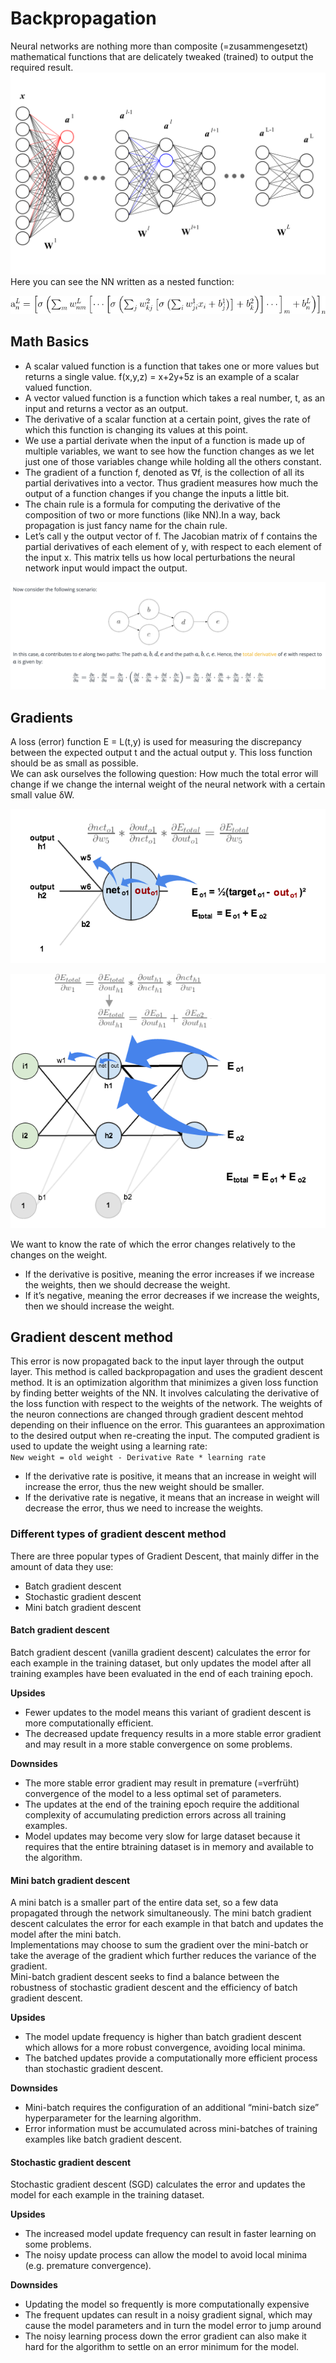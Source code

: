 # Backpropagation
Neural networks are nothing more than composite (=zusammengesetzt) mathematical functions that are delicately tweaked (trained) to output the required result. <br>
![](./pictures/2.png)
Here you can see the NN written as a nested function:

![](./pictures/1.gif) <br>
## Math Basics
- A scalar valued function is a function that takes one or more values but returns a single value. f(x,y,z) = x+2y+5z is an example of a scalar valued function. 
- A vector valued function is a function which takes a real number, t, as an input and returns a vector as an output. 
- The derivative of a scalar function at a certain point, gives the rate of which this function is changing its values at this point. 
- We use a partial derivate when the input of a function is made up of multiple variables, we want to see how the function changes as we let just one of those variables change while holding all the others constant. 
- The gradient of a function f, denoted as ∇f, is the collection of all its partial derivatives into a vector. Thus gradient measures how much the output of a function changes if you change the inputs a little bit.
- The chain rule is a formula for computing the derivative of the composition of two or more functions (like NN).In a way, back propagation is just fancy name for the chain rule.
- Let’s call y the output vector of f. The Jacobian matrix of f contains the partial derivatives of each element of y, with respect to each element of the input x. This matrix tells us how local perturbations the neural network input would impact the output.

![](./pictures/4.png) <br>
 

## Gradients
A loss (error) function E = L(t,y) is used for measuring the discrepancy between the expected output t and the actual output y. This loss function should be as small as possible.<br>
We can ask ourselves the following question: How much the total error will change if we change the internal weight of the neural network with a certain small value δW.

![](./pictures/5.png) <br>
 
![](./pictures/6.png) <br>

We want to know the rate of which the error changes relatively to the changes on the weight.
- If the derivative is positive, meaning the error increases if we increase the weights, then we should decrease the weight.
- If it’s negative, meaning the error decreases if we increase the weights, then we should increase the weight.


## Gradient descent method
This error is now propagated back to the input layer through the output layer. This method is called backpropagation and uses the gradient descent method. It is an optimization algorithm that minimizes a given loss function by finding better weights of the NN.
It involves calculating the derivative of the loss function with respect to the weights of the network. The weights of the neuron connections are changed through gradient descent mehtod depending on their influence on the error. This guarantees an approximation to the desired output when re-creating the input. The computed gradient is used to update the weight using a learning rate: <br>
`New weight = old weight - Derivative Rate * learning rate`
- If the derivative rate is positive, it means that an increase in weight will increase the error, thus the new weight should be smaller.
- If the derivative rate is negative, it means that an increase in weight will decrease the error, thus we need to increase the weights.

### Different types of gradient descent method
There are three popular types of Gradient Descent, that mainly differ in the amount of data they use:
- Batch gradient descent
- Stochastic gradient descent
- Mini batch gradient descent

#### Batch gradient descent
Batch gradient descent (vanilla gradient descent) calculates the error for each example in the training dataset, but only updates the model after all training examples have been evaluated in the end of each training epoch. 

__Upsides__
- Fewer updates to the model means this variant of gradient descent is more computationally efficient. 
- The decreased update frequency results in a more stable error gradient and may result in a more stable convergence on some problems.

__Downsides__
- The more stable error gradient may result in premature (=verfrüht) convergence of the model to a less optimal set of parameters.
- The updates at the end of the training epoch require the additional complexity of accumulating prediction errors across all training examples.
- Model updates may become very slow for large dataset because it requires that the entire btraining dataset is in memory and available to the algorithm.

#### Mini batch gradient descent
A mini batch is a smaller part of the entire data set, so a few data propagated through the network simultaneously. 
The mini batch gradient descent calculates the error for each example in that batch and updates the model after the mini batch.<br>
Implementations may choose to sum the gradient over the mini-batch or take the average of the gradient which further reduces the variance of the gradient. <br>
Mini-batch gradient descent seeks to find a balance between the robustness of stochastic gradient descent and the efficiency of batch gradient descent.

__Upsides__
- The model update frequency is higher than batch gradient descent which allows for a more robust convergence, avoiding local minima.
- The batched updates provide a computationally more efficient process than stochastic gradient descent.

__Downsides__
- Mini-batch requires the configuration of an additional “mini-batch size” hyperparameter for the learning algorithm.
- Error information must be accumulated across mini-batches of training examples like batch gradient descent.

#### Stochastic gradient descent
Stochastic gradient descent (SGD) calculates the error and updates the model for each example in the training dataset.

__Upsides__
- The increased model update frequency can result in faster learning on some problems.
- The noisy update process can allow the model to avoid local minima (e.g. premature convergence).

__Downsides__
- Updating the model so frequently is more computationally expensive 
- The frequent updates can result in a noisy gradient signal, which may cause the model parameters and in turn the model error to jump around
- The noisy learning process down the error gradient can also make it hard for the algorithm to settle on an error minimum for the model.
